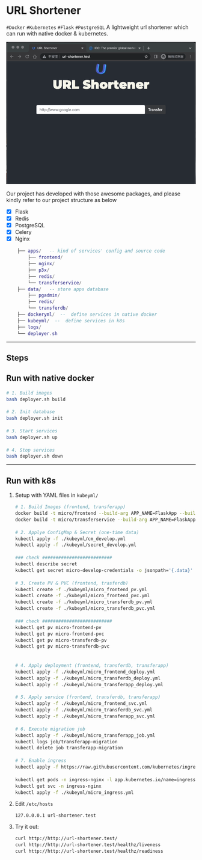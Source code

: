# URL Shortener
`#Docker` `#Kubernetes` `#Flask` `#PostgreSQL`
A lightweight url shortener which can run with native docker & kubernetes. 

![image](exampleimg/demo.gif)


Our project has developed with those awesome packages, and please kindly refer to our project structure as below
- [x] Flask
- [x] Redis
- [x] PostgreSQL
- [x] Celery
- [x] Nginx

``` lua
    ├── apps/   -- kind of services' config and source code 
        ├── frontend/
        ├── nginx/
        ├── p3x/
        ├── redis/
        └── transferservice/
    ├── data/   -- store apps database
        ├── pgadmin/
        ├── redis/
        └── transferdb/
    ├── dockeryml/  --  define services in native docker
    ├── kubeyml/  --  define services in k8s
    ├── logs/
    └── deployer.sh
```
___
## Steps
## Run with native docker

```sh
# 1. Build images
bash deployer.sh build

# 2. Init database
bash deployer.sh init

# 3. Start services
bash deployer.sh up

# 4. Stop services
bash deployer.sh down
```
___
## Run with k8s
1. Setup with YAML files in `kubeyml/`
    ```sh
    # 1. Build Images (frontend, transferapp)
    docker build -t micro/frontend --build-arg APP_NAME=FlaskApp --build-arg FLASK_APP=main.py ./apps/frontend
    docker build -t micro/transferservice --build-arg APP_NAME=FlaskApp --build-arg FLASK_APP=main.py ./apps/transferservice

    # 2. Applye ConfigMap & Secret (one-time data)
    kubectl apply -f ./kubeyml/cm_develop.yml
    kubectl apply -f ./kubeyml/secret_develop.yml

    ### check ##########################
    kubectl describe secret
    kubectl get secret micro-develop-credentials -o jsonpath='{.data}'

    # 3. Create PV & PVC (frontend, trasferdb)
    kubectl create -f ./kubeyml/micro_frontend_pv.yml
    kubectl create -f ./kubeyml/micro_frontend_pvc.yml
    kubectl create -f ./kubeyml/micro_transferdb_pv.yml
    kubectl create -f ./kubeyml/micro_transferdb_pvc.yml

    ### check ##########################
    kubectl get pv micro-frontend-pv
    kubectl get pv micro-frontend-pvc
    kubectl get pv micro-transferdb-pv
    kubectl get pv micro-transferdb-pvc


    # 4. Apply deployment (frontend, transferdb, transferapp)
    kubectl apply -f ./kubeyml/micro_frontend_deploy.yml
    kubectl apply -f ./kubeyml/micro_transferdb_deploy.yml
    kubectl apply -f ./kubeyml/micro_transferapp_deploy.yml

    # 5. Apply service (frontend, transferdb, transferapp)
    kubectl apply -f ./kubeyml/micro_frontend_svc.yml
    kubectl apply -f ./kubeyml/micro_transferdb_svc.yml
    kubectl apply -f ./kubeyml/micro_transferapp_svc.yml

    # 6. Execute migration job
    kubectl apply -f ./kubeyml/micro_transferapp_job.yml
    kubectl logs job/transferapp-migration
    kubectl delete job transferapp-migration

    # 7. Enable ingress
    kubectl apply -f https://raw.githubusercontent.com/kubernetes/ingress-nginx/controller-v0.34.1/deploy/static/provider/do/deploy.yaml

    kubectl get pods -n ingress-nginx -l app.kubernetes.io/name=ingress-nginx --watch
    kubectl get svc -n ingress-nginx
    kubectl apply -f ./kubeyml/micro_ingress.yml

    ```
2. Edit `/etc/hosts`
    ```
    127.0.0.0.1 url-shortener.test
    ```

3. Try it out:

    ```sh
    curl http://http://url-shortener.test/
    curl http://http://url-shortener.test/healthz/liveness
    curl http://http://url-shortener.test/healthz/readiness
    ```
